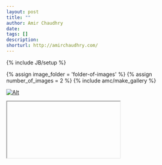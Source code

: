 ```yaml
---
layout: post
title: ""
author: Amir Chaudhry
date: 
tags: []
description:
shorturl: http://amirchaudhry.com/
---
```

{% include JB/setup %}

{% assign image_folder = 'folder-of-images' %}
{% assign number_of_images = 2 %}
{% include amc/make_gallery %}

[![Alt](/images/web/#.jpg)](http://www.com)

&#x20; <iframe>lipsum</iframe>